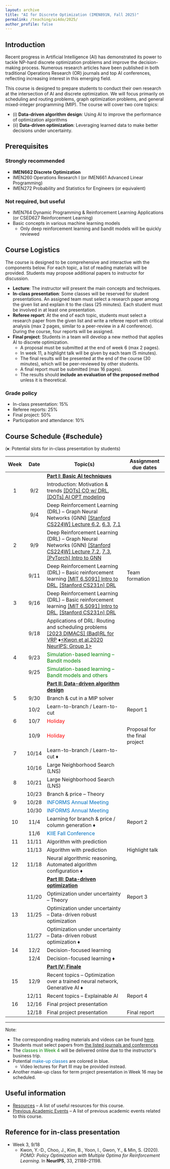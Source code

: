 ```yaml
---
layout: archive
title: "AI for Discrete Optimization (IMEN891N, Fall 2025)"
permalink: /teaching/ai4do/2025/
author_profile: false
---
```

## Introduction

Recent progress in Artificial Intelligence (AI) has demonstrated its power to tackle NP-hard discrete optimization problems and improve the decision-making process. Numerous research articles have been published in both traditional Operations Research (OR) journals and top AI conferences, reflecting increasing interest in this emerging field.

This course is designed to prepare students to conduct their own research at the intersection of AI and discrete optimization. We will focus primarily on scheduling and routing problems, graph optimization problems, and general mixed-integer programming (MIP). The course will cover two core topics:

* (i) **Data-driven algorithm design**: Using AI to improve the performance of optimization algorithms
* (ii) **Data-driven optimization**: Leveraging learned data to make better decisions under uncertainty.

## Prerequisites

### Strongly recommended

* **IMEN662 Discrete Optimization**
* IMEN260 Operations Research I (or IMEN661 Advanced Linear Programming)
* IMEN272 Probability and Statistics for Engineers (or equivalent)

### Not required, but useful

* IMEN764 Dynamic Programming & Reinforcement Learning Applications (or CSED627 Reinforcement Learning)
* Basic concepts in various machine learning models
  * Only deep reinforcement learning and bandit models will be quickly reviewed

## Course Logistics

The course is designed to be comprehensive and interactive with the components below. For each topic, a list of reading materials will be provided. Students may propose additional papers to instructor for discussion.

* **Lecture**: The instructor will present the main concepts and techniques.
* **In-class presentation**: Some classes will be reserved for student presentations. An assigned team must select a research paper among the given list and explain it to the class (25 minutes). Each student must be involved in at least one presentation.
* **Referee report**: At the end of each topic, students must select a research paper from the given list and write a referee report with critical analysis (max 2 pages, similar to a peer-review in a AI conference). During the course, four reports will be assigned.
  <!-- * See the [writing guidelines](/teaching/ai4do/2025/writing-guideline) -->
* **Final project**: Students in a team will develop a new method that applies AI to discrete optimization.
  * A proposal must be submitted at the end of week 6 (max 2 pages).
  * In week 11, a highlight talk will be given by each team (5 minutes).
  * The final results will be presented at the end of the course (30 minutes), which will be peer-reviewed by other students.
  * A final report must be submitted (max 16 pages).
  * The results should **include an evaluation of the proposed method** unless it is theoretical.

### Grade policy

* In-class presentation: 15%
* Referee reports: 25%
* Final project: 50%
* Participation and attendance: 10%

## Course Schedule {#schedule}

(♦: Potential slots for in-class presentation by students)

| Week  | Date  | Topic(s)                                                                                                                                                                                                                                                                           | Assignment due dates           |
| :---: | :---: | ---------------------------------------------------------------------------------------------------------------------------------------------------------------------------------------------------------------------------------------------------------------------------------- | ------------------------------ |
|       |       | [**Part I: Basic AI techniques**](/teaching/ai4do/2025/reading-list#part-1)                                                                                                                                                                                                        |                                |
|   1   |  9/2  | Introduction: Motivation & trends [[DOTs] CO w/ DRL](https://www.youtube.com/watch?v=bi16pVVW52U), [[DOTs] AI OPT modeling](https://www.youtube.com/watch?v=_vN3pwB-PKI)                                                                                                           |                                |
|       |  9/4  | Deep Reinforcement Learning (DRL) – Graph Neural Networks (GNN) [[Stanford CS224W] Lecture 6.2](https://www.youtube.com/watch?v=tutlI9YzJ2g), [6.3](https://www.youtube.com/watch?v=MH4yvtgAR-4), [7.1](https://www.youtube.com/watch?v=RU9uTa_-ZOw)                               |                                |
|   2   |  9/9  | Deep Reinforcement Learning (DRL) – Graph Neural Networks (GNN) [[Stanford CS224W] Lecture 7.2](https://youtu.be/247Mkqj_wRM), [7.3](https://www.youtube.com/watch?v=ew1cnUjRgl4), [[PyTorch] Intro to GNN](https://www.youtube.com/watch?v=8owQBFAHw7E)                           |
|       | 9/11  | Deep Reinforcement Learning (DRL) – Basic reinforcement learning [[MIT 6.S091] Intro to DRL](https://www.youtube.com/watch?v=zR11FLZ-O9M), [[Stanford CS231n] DRL](https://www.youtube.com/watch?v=lvoHnicueoE)                                                                                                                                                                                                                   | Team formation                 |
|   3   | 9/16  | Deep Reinforcement Learning (DRL) – Basic reinforcement learning [[MIT 6.S091] Intro to DRL](https://www.youtube.com/watch?v=zR11FLZ-O9M), [[Stanford CS231n] DRL](https://www.youtube.com/watch?v=lvoHnicueoE)                                                                                                                                                                                                                   |                                |
|       | 9/18  | Applications of DRL: Routing and scheduling problems [[2023 DIMACS] (Bad)RL for VRP](https://www.youtube.com/watch?v=nGc1MVNRvjE) ♦[<Kwon et al.2020 NeurIPS: Group 1>](#paper-kwon-2020-pomo)                                                                                                                                                                                                                             |                                |
|   4   | 9/23  | <span style="color:green;">Simulation-based learning – Bandit models</span>                                                                                                                                                                                                        |                                |
|       | 9/25  | <span style="color:green;">Simulation-based learning – Bandit models and others</span>                                                                                                                                                                                             |                                |
|       |       | [**Part II: Data-driven algorithm design**](/teaching/ai4do/2025/reading-list#part-2)                                                                                                                                                                                              |                                |
|   5   | 9/30  | Branch & cut in a MIP solver                                                                                                                                                                                                                                                       |                                |
|       | 10/2  | Learn-to-branch / Learn-to-cut                                                                                                                                                                                                                                                     | Report 1                       |
|   6   | 10/7  | <span style="color:red;">Holiday</span>                                                                                                                                                                                                                                            |                                |
|       | 10/9  | <span style="color:red;">Holiday</span>                                                                                                                                                                                                                                            | Proposal for the final project |
|   7   | 10/14 | Learn-to-branch / Learn-to-cut  ♦                                                                                                                                                                                                                                                  |                                |
|       | 10/16 | Large Neighborhood Search (LNS)                                                                                                                                                                                                                                                    |                                |
|   8   | 10/21 | Large Neighborhood Search (LNS)                                                                                                                                                                                                                                                    |                                |
|       | 10/23 | Branch & price – Theory                                                                                                                                                                                                                                                            |                                |
|   9   | 10/28 | <span style="color:rgb(0, 112, 192);"> INFORMS Annual Meeting  </span>                                                                                                                                                                                                             |                                |
|       | 10/30 | <span style="color:rgb(0, 112, 192);"> INFORMS Annual Meeting  </span>                                                                                                                                                                                                             |                                |
|  10   | 11/4  | Learning for branch & price / column generation  ♦                                                                                                                                                                                                                                 | Report 2                       |
|       | 11/6  | <span style="color:rgb(0, 112, 192);"> KIIE Fall Conference  </span>                                                                                                                                                                                                               |                                |
|  11   | 11/11 | Algorithm with prediction                                                                                                                                                                                                                                                          |                                |
|       | 11/13 | Algorithm with prediction                                                                                                                                                                                                                                                          | Highlight talk                 |
|  12   | 11/18 | Neural algorithmic reasoning, Automated algorithm configuration  ♦                                                                                                                                                                                                                 |                                |
|       |       | [**Part III: Data-driven optimization**](/teaching/ai4do/2025/reading-list#part-3)                                                                                                                                                                                                 |                                |
|       | 11/20 | Optimization under uncertainty – Theory                                                                                                                                                                                                                                            | Report 3                       |
|  13   | 11/25 | Optimization under uncertainty – Data-driven robust optimization                                                                                                                                                                                                                   |                                |
|       | 11/27 | Optimization under uncertainty – Data-driven robust optimization  ♦                                                                                                                                                                                                                |                                |
|  14   | 12/2  | Decision-focused learning                                                                                                                                                                                                                                                          |                                |
|       | 12/4  | Decision-focused learning  ♦                                                                                                                                                                                                                                                       |                                |
|       |       | [**Part IV: Finale**](/teaching/ai4do/2025/reading-list#part-4)                                                                                                                                                                                                                    |                                |
|  15   | 12/9  | Recent topics – Optimization over a trained neural network, Generative AI  ♦                                                                                                                                                                                                       |                                |
|       | 12/11 | Recent topics – Explainable AI                                                                                                                                                                                                                                                     | Report 4                       |
|  16   | 12/16 | Final project presentation                                                                                                                                                                                                                                                         |                                |
|       | 12/18 | Final project presentation                                                                                                                                                                                                                                                         | Final report                   |

---

Note:

* The corresponding reading materials and videos can be found [here](/teaching/ai4do/2025/reading-list).
* Students must select papers from [the listed journals and conferences](/teaching/ai4do/2025/journal-list)
* The <span style="color:green;">classes in Week 4</span> will be delivered online due to the instructor's business trip.
* Potential <span style="color:rgb(0, 112, 192);">make-up classes</span> are colored in blue.
  * Video lectures for Part III may be provided instead.
* Another make-up class for term project presentation in Week 16 may be scheduled.

## Useful information

* [Resources](/teaching/ai4do/2025/resources) – A list of useful resources for this course.
* [Previous Academic Events](/teaching/ai4do/2025/previous-academic-events) – A list of previous academic events related to this course.

## Reference for in-class presentation

- Week 3, 9/18
  - <a id="paper-kwon-2020-pomo"></a>Kwon, Y.-D., Choo, J., Kim, B., Yoon, I., Gwon, Y., & Min, S. (2020). *POMO: Policy Optimization with Multiple Optima for Reinforcement Learning*. In **NeurIPS**, 33, 21188–21198.

